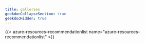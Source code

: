 ```yaml
---
title: galleries
geekdocCollapseSection: true
geekdocHidden: true
---
```


{{< azure-resources-recommendationlist name="azure-resources-recommendationlist" >}}

